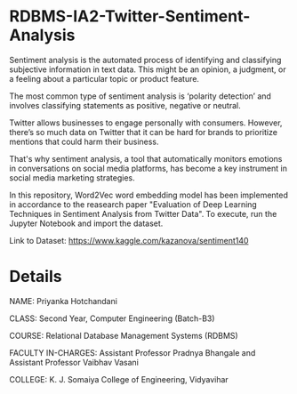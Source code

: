 # RDBMS-IA2-Twitter-Sentiment-Analysis
Sentiment analysis is the automated process of identifying and classifying subjective information in text data. This might be an opinion, a judgment, or a feeling about a particular topic or product feature.

The most common type of sentiment analysis is ‘polarity detection’ and involves classifying statements as positive, negative or neutral. 

Twitter allows businesses to engage personally with consumers. However, there’s so much data on Twitter that it can be hard for brands to prioritize mentions that could harm their business.

That's why sentiment analysis, a tool that automatically monitors emotions in conversations on social media platforms, has become a key instrument in social media marketing strategies.

In this repository, Word2Vec word embedding model has been implemented in accordance to the reasearch paper "Evaluation of Deep Learning Techniques in Sentiment Analysis from Twitter Data". To execute, run the Jupyter Notebook and import the dataset. 

Link to Dataset: https://www.kaggle.com/kazanova/sentiment140

# Details
NAME: Priyanka Hotchandani

CLASS: Second Year, Computer Engineering (Batch-B3)

COURSE: Relational Database Management Systems (RDBMS)

FACULTY IN-CHARGES: Assistant Professor Pradnya Bhangale and Assistant Professor Vaibhav Vasani

COLLEGE: K. J. Somaiya College of Engineering, Vidyavihar 
